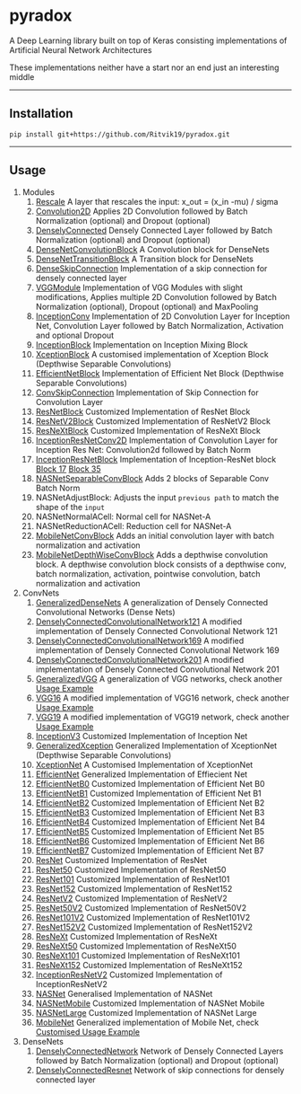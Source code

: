 # pyradox
A Deep Learning library built on top of Keras consisting implementations of Artificial Neural Network Architectures

These implementations neither have a start nor an end just an interesting middle
___
## Installation

    pip install git+https://github.com/Ritvik19/pyradox.git
___

## Usage

1. Modules
   1. [Rescale](https://github.com/Ritvik19/pyradox-tutorials/blob/main/tutorials/Rescale.ipynb) A layer that rescales the input: x_out = (x_in -mu) / sigma
   2. [Convolution2D](https://github.com/Ritvik19/pyradox-tutorials/blob/main/tutorials/Convolution2D.ipynb) Applies 2D Convolution followed by Batch Normalization (optional) and Dropout (optional)
   3. [DenselyConnected](https://github.com/Ritvik19/pyradox-tutorials/blob/main/tutorials/DenselyConnected.ipynb) Densely Connected Layer followed by Batch Normalization (optional) and Dropout (optional)
   4. [DenseNetConvolutionBlock](https://github.com/Ritvik19/pyradox-tutorials/blob/main/tutorials/DenseNetConvolutionBlock.ipynb) A Convolution block for DenseNets
   5. [DenseNetTransitionBlock](https://github.com/Ritvik19/pyradox-tutorials/blob/main/tutorials/DenseNetTransitionBlock.ipynb) A Transition block for DenseNets
   6. [DenseSkipConnection](https://github.com/Ritvik19/pyradox-tutorials/blob/main/tutorials/DenseSkipConnection.ipynb) Implementation of a skip connection for densely connected layer
   7. [VGGModule](https://github.com/Ritvik19/pyradox-tutorials/blob/main/tutorials/VGG-Module.ipynb) Implementation of VGG Modules with slight modifications, Applies multiple 2D Convolution followed by Batch Normalization (optional), Dropout (optional) and MaxPooling
   8. [InceptionConv](https://github.com/Ritvik19/pyradox-tutorials/blob/main/tutorials/InceptionConv.ipynb) Implementation of 2D Convolution Layer for Inception Net, Convolution Layer followed by Batch Normalization, Activation and optional Dropout
   9. [InceptionBlock](https://github.com/Ritvik19/pyradox-tutorials/blob/main/tutorials/InceptionBlock.ipynb) Implementation on Inception Mixing Block
   10. [XceptionBlock](https://github.com/Ritvik19/pyradox-tutorials/blob/main/tutorials/XceptionBlock.ipynb) A customised implementation of Xception Block (Depthwise Separable Convolutions)
   11. [EfficientNetBlock](https://github.com/Ritvik19/pyradox-tutorials/blob/main/tutorials/EfficientNetBlock.ipynb) Implementation of Efficient Net Block (Depthwise Separable Convolutions)
   12. [ConvSkipConnection](https://github.com/Ritvik19/pyradox-tutorials/blob/main/tutorials/ConvSkipConnection.ipynb) Implementation of Skip Connection for Convolution Layer
   13. [ResNetBlock](https://github.com/Ritvik19/pyradox-tutorials/blob/main/tutorials/ResNetBlock.ipynb) Customized Implementation of ResNet Block
   14. [ResNetV2Block](https://github.com/Ritvik19/pyradox-tutorials/blob/main/tutorials/ResNetV2Block.ipynb) Customized Implementation of ResNetV2 Block
   15. [ResNeXtBlock](https://github.com/Ritvik19/pyradox-tutorials/blob/main/tutorials/ResNeXtBlock.ipynb) Customized Implementation of ResNeXt Block
   16. [InceptionResNetConv2D](https://github.com/Ritvik19/pyradox-tutorials/blob/main/tutorials/InceptionResNetConv2D.ipynb) Implementation of Convolution Layer for Inception Res Net: Convolution2d followed by Batch Norm
   17. [InceptionResNetBlock](https://github.com/Ritvik19/pyradox-tutorials/blob/main/tutorials/InceptionResNetBlock-1.ipynb) Implementation of Inception-ResNet block [Block 17](https://github.com/Ritvik19/pyradox-tutorials/blob/main/tutorials/InceptionResNetBlock-2.ipynb) [Block 35](https://github.com/Ritvik19/pyradox-tutorials/blob/main/tutorials/InceptionResNetBlock-3.ipynb)
   18. [NASNetSeparableConvBlock](https://github.com/Ritvik19/pyradox-tutorials/blob/main/tutorials/NASNetSeparableConvBlock.ipynb) Adds 2 blocks of Separable Conv Batch Norm
   19. NASNetAdjustBlock: Adjusts the input `previous path` to match the shape of the `input`
   20. NASNetNormalACell: Normal cell for NASNet-A
   21. NASNetReductionACell: Reduction cell for NASNet-A
   22. [MobileNetConvBlock](https://github.com/Ritvik19/pyradox-tutorials/blob/main/tutorials/MobileNetConvBlock.ipynb) Adds an initial convolution layer with batch normalization and activation
   23. [MobileNetDepthWiseConvBlock](https://github.com/Ritvik19/pyradox-tutorials/blob/main/tutorials/MobileNetDepthWiseConvBlock.ipynb) Adds a depthwise convolution block. A depthwise convolution block consists of a depthwise conv, batch normalization, activation, pointwise convolution, batch normalization and activation
2. ConvNets
   1.  [GeneralizedDenseNets](https://github.com/Ritvik19/pyradox-tutorials/blob/main/tutorials/GeneralizedDenseNets.ipynb) A generalization of Densely Connected Convolutional Networks (Dense Nets)
   2.  [DenselyConnectedConvolutionalNetwork121](https://github.com/Ritvik19/pyradox-tutorials/blob/main/tutorials/DenselyConnectedConvolutionalNetwork121.ipynb) A modified implementation of Densely Connected Convolutional Network 121
   3.  [DenselyConnectedConvolutionalNetwork169](https://github.com/Ritvik19/pyradox-tutorials/blob/main/tutorials/DenselyConnectedConvolutionalNetwork169.ipynb) A modified implementation of Densely Connected Convolutional Network 169
   4.  [DenselyConnectedConvolutionalNetwork201](https://github.com/Ritvik19/pyradox-tutorials/blob/main/tutorials/DenselyConnectedConvolutionalNetwork201.ipynb) A modified implementation of Densely Connected Convolutional Network 201
   5. [GeneralizedVGG](https://github.com/Ritvik19/pyradox-tutorials/blob/main/tutorials/GeneralizedVGG-1.ipynb) A generalization of VGG networks, check another [Usage Example](https://github.com/Ritvik19/pyradox-tutorials/blob/main/tutorials/GeneralizedVGG-2.ipynb)
   6. [VGG16](https://github.com/Ritvik19/pyradox-tutorials/blob/main/tutorials/VGG16-1.ipynb) A modified implementation of VGG16 network, check another [Usage Example](https://github.com/Ritvik19/pyradox-tutorials/blob/main/tutorials/VGG16-2.ipynb)
   7. [VGG19](https://github.com/Ritvik19/pyradox-tutorials/blob/main/tutorials/VGG19-1.ipynb) A modified implementation of VGG19 network, check another [Usage Example](https://github.com/Ritvik19/pyradox-tutorials/blob/main/tutorials/VGG19-2.ipynb)
   8. [InceptionV3](https://github.com/Ritvik19/pyradox-tutorials/blob/main/tutorials/InceptionV3.ipynb) Customized Implementation of Inception Net
   9. [GeneralizedXception](https://github.com/Ritvik19/pyradox-tutorials/blob/main/tutorials/GeneralizedXception.ipynb) Generalized Implementation of XceptionNet (Depthwise Separable Convolutions)
   10. [XceptionNet](https://github.com/Ritvik19/pyradox-tutorials/blob/main/tutorials/XceptionNet.ipynb) A Customised Implementation of XceptionNet
   11. [EfficientNet](https://github.com/Ritvik19/pyradox-tutorials/blob/main/tutorials/EfficientNet.ipynb) Generalized Implementation of Effiecient Net
   12. [EfficientNetB0](https://github.com/Ritvik19/pyradox-tutorials/blob/main/tutorials/EfficientNetB0.ipynb) Customized Implementation of Efficient Net B0
   13. [EfficientNetB1](https://github.com/Ritvik19/pyradox-tutorials/blob/main/tutorials/EfficientNetB1.ipynb) Customized Implementation of Efficient Net B1
   14. [EfficientNetB2](https://github.com/Ritvik19/pyradox-tutorials/blob/main/tutorials/EfficientNetB2.ipynb) Customized Implementation of Efficient Net B2
   15. [EfficientNetB3](https://github.com/Ritvik19/pyradox-tutorials/blob/main/tutorials/EfficientNetB3.ipynb) Customized Implementation of Efficient Net B3
   16. [EfficientNetB4](https://github.com/Ritvik19/pyradox-tutorials/blob/main/tutorials/EfficientNetB4.ipynb) Customized Implementation of Efficient Net B4
   17. [EfficientNetB5](https://github.com/Ritvik19/pyradox-tutorials/blob/main/tutorials/EfficientNetB5.ipynb) Customized Implementation of Efficient Net B5
   18. [EfficientNetB6](https://github.com/Ritvik19/pyradox-tutorials/blob/main/tutorials/EfficientNetB6.ipynb) Customized Implementation of Efficient Net B6
   19. [EfficientNetB7](https://github.com/Ritvik19/pyradox-tutorials/blob/main/tutorials/EfficientNetB7.ipynb) Customized Implementation of Efficient Net B7
   20. [ResNet](https://github.com/Ritvik19/pyradox-tutorials/blob/main/tutorials/ResNet.ipynb) Customized Implementation of ResNet
   21. [ResNet50](https://github.com/Ritvik19/pyradox-tutorials/blob/main/tutorials/ResNet50.ipynb) Customized Implementation of ResNet50
   22. [ResNet101](https://github.com/Ritvik19/pyradox-tutorials/blob/main/tutorials/ResNet101.ipynb) Customized Implementation of ResNet101
   23. [ResNet152](https://github.com/Ritvik19/pyradox-tutorials/blob/main/tutorials/ResNet152.ipynb) Customized Implementation of ResNet152
   24. [ResNetV2](https://github.com/Ritvik19/pyradox-tutorials/blob/main/tutorials/ResNetV2.ipynb) Customized Implementation of ResNetV2
   25. [ResNet50V2](https://github.com/Ritvik19/pyradox-tutorials/blob/main/tutorials/ResNet50V2.ipynb) Customized Implementation of ResNet50V2
   26. [ResNet101V2](https://github.com/Ritvik19/pyradox-tutorials/blob/main/tutorials/ResNet101V2.ipynb) Customized Implementation of ResNet101V2
   27. [ResNet152V2](https://github.com/Ritvik19/pyradox-tutorials/blob/main/tutorials/ResNet152V2.ipynb) Customized Implementation of ResNet152V2
   28. [ResNeXt](https://github.com/Ritvik19/pyradox-tutorials/blob/main/tutorials/ResNeXt.ipynb) Customized Implementation of ResNeXt
   29. [ResNeXt50](https://github.com/Ritvik19/pyradox-tutorials/blob/main/tutorials/ResNeXt50.ipynb) Customized Implementation of ResNeXt50
   30. [ResNeXt101](https://github.com/Ritvik19/pyradox-tutorials/blob/main/tutorials/ResNeXt101.ipynb) Customized Implementation of ResNeXt101
   31. [ResNeXt152](https://github.com/Ritvik19/pyradox-tutorials/blob/main/tutorials/ResNeXt152.ipynb) Customized Implementation of ResNeXt152
   32. [InceptionResNetV2](https://github.com/Ritvik19/pyradox-tutorials/blob/main/tutorials/InceptionResNetV2.ipynb) Customized Implementation of InceptionResNetV2
   33. [NASNet](https://github.com/Ritvik19/pyradox-tutorials/blob/main/tutorials/NASNet.ipynb) Generalised Implementation of NASNet
   34. [NASNetMobile](https://github.com/Ritvik19/pyradox-tutorials/blob/main/tutorials/NASNetMobile.ipynb) Customized Implementation of NASNet Mobile
   35. [NASNetLarge](https://github.com/Ritvik19/pyradox-tutorials/blob/main/tutorials/NASNetLarge.ipynb) Customized Implementation of NASNet Large
   36. [MobileNet](https://github.com/Ritvik19/pyradox-tutorials/blob/main/tutorials/MobileNet-1.ipynb) Generalized implementation of Mobile Net, check [Customised Usage Example](https://github.com/Ritvik19/pyradox-tutorials/blob/main/tutorials/MobileNet-2.ipynb)
3. DenseNets
   1. [DenselyConnectedNetwork](https://github.com/Ritvik19/pyradox-tutorials/blob/main/tutorials/DenselyConnectedNetwork.ipynb) Network of Densely Connected Layers followed by Batch Normalization (optional) and Dropout (optional)
   2. [DenselyConnectedResnet](https://github.com/Ritvik19/pyradox-tutorials/blob/main/tutorials/DenselyConnectedResnet) Network of skip connections for densely connected layer